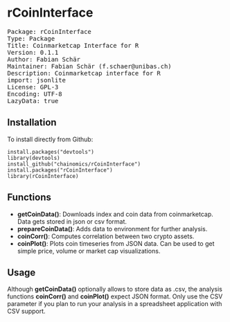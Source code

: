 # rCoinInterface
<pre>
Package: rCoinInterface
Type: Package
Title: Coinmarketcap Interface for R
Version: 0.1.1
Author: Fabian Schär
Maintainer: Fabian Schär (f.schaer@unibas.ch)
Description: Coinmarketcap interface for R
import: jsonlite
License: GPL-3
Encoding: UTF-8
LazyData: true
</pre>

## Installation
To install directly from Github:
```
install.packages("devtools")
library(devtools)
install_github("chainomics/rCoinInterface")
install.packages("rCoinInterface")
library(rCoinInterface)
```

## Functions
* **getCoinData()**: Downloads index and coin data from coinmarketcap. Data gets stored in json or csv format.
* **prepareCoinData()**: Adds data to environment for further analysis.
* **coinCorr()**: Computes correlation between two crypto assets.
* **coinPlot()**: Plots coin timeseries from JSON data. Can be used to get simple price, volume or market cap visualizations.

## Usage
Although **getCoinData()** optionally allows to store data as .csv, the analysis functions **coinCorr()** and **coinPlot()** expect JSON format. Only use the CSV parameter if you plan to run your analysis in a spreadsheet application with CSV support.
